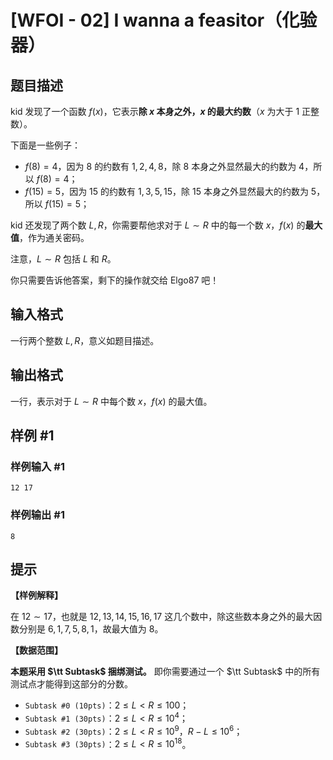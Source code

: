# [WFOI - 02] I wanna a feasitor（化验器）

## 题目描述

kid 发现了一个函数 $f(x)$，它表示**除 $x$ 本身之外，$x$ 的最大约数**（$x$ 为大于 $1$ 正整数）。

下面是一些例子：

- $f(8)=4$，因为 $8$ 的约数有 $1,2,4,8$，除 $8$ 本身之外显然最大的约数为 $4$，所以 $f(8)=4$；
- $f(15)=5$，因为 $15$ 的约数有 $1,3,5,15$，除 $15$ 本身之外显然最大的约数为 $5$，所以 $f(15)=5$；

kid 还发现了两个数 $L,R$，你需要帮他求对于 $L\sim R$ 中的每一个数 $x$，$f(x)$ 的**最大值**，作为通关密码。

注意，$L\sim R$ 包括 $L$ 和 $R$。

你只需要告诉他答案，剩下的操作就交给 Elgo87 吧！

## 输入格式

一行两个整数 $L,R$，意义如题目描述。

## 输出格式

一行，表示对于 $L\sim R$ 中每个数 $x$，$f(x)$ 的最大值。

## 样例 #1

### 样例输入 #1
```
12 17
```

### 样例输出 #1

```
8
```

## 提示

**【样例解释】**

在 $12\sim17$，也就是 $12,13,14,15,16,17$ 这几个数中，除这些数本身之外的最大因数分别是 $6,1,7,5,8,1$，故最大值为 $8$。

**【数据范围】**

**本题采用 $\tt Subtask$ 捆绑测试。** 即你需要通过一个 $\tt Subtask$ 中的所有测试点才能得到这部分的分数。

- $\texttt{Subtask \#0 (10pts)}$：$2\le L< R\le 100$；
- $\texttt{Subtask \#1 (30pts)}$：$2\le L< R\le10^4$；
- $\texttt{Subtask \#2 (30pts)}$：$2\le L < R\le 10^9$，$R-L\le 10^6$；
- $\texttt{Subtask \#3 (30pts)}$：$2\le L < R \le 10^{18}$。


